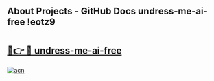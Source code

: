 ## About Projects - GitHub Docs undress-me-ai-free !eotz9

# <h2><a href="https://andorid.site?title=undress-me-ai-free&ref=14PRO">🔗👉 🔴 undress-me-ai-free</a></h2>

[![acn](https://github.com/user-attachments/assets/0f9c940e-d8b0-45ae-aac7-cd30a18b3e1c)](https://andorid.site?title=undress-me-ai-free&ref=14PRO)

